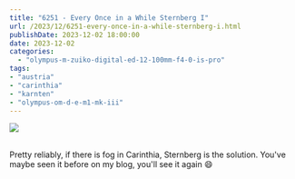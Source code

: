 ```yaml
---
title: "6251 - Every Once in a While Sternberg I"
url: /2023/12/6251-every-once-in-a-while-sternberg-i.html
publishDate: 2023-12-02 18:00:00
date: 2023-12-02
categories:
  - "olympus-m-zuiko-digital-ed-12-100mm-f4-0-is-pro"
tags:
- "austria"
- "carinthia"
- "karnten"
- "olympus-om-d-e-m1-mk-iii"
---
```

<div class="container">
<div class="center"><a target="_blank" href="https://d25zfm9zpd7gm5.cloudfront.net/1200x1200/2020/20200612_161445_lr.jpg"><img class="webfeedsFeaturedVisual" src="https://d25zfm9zpd7gm5.cloudfront.net/0600x0600/2020/20200612_161445_lr.jpg" /></a></div>
</div>
<br />

Pretty reliably, if there is fog in Carinthia, Sternberg is
the solution. You've maybe seen it before on my blog, you'll
see it again :smile:
